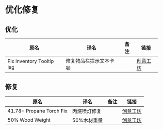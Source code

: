 # 优化修复

## 优化

| 原名                      | 译名                   | 备注 | 链接                                                                          |
| ------------------------- | ---------------------- | ---- | ----------------------------------------------------------------------------- |
| Fix Inventory Tooltip lag | 修复物品栏提示文本卡顿 |      | [创意工坊](https://steamcommunity.com/sharedfiles/filedetails/?id=2915430406) |

## 修复

| 原名                     | 译名         | 备注 | 链接                                                                          |
| ------------------------ | ------------ | ---- | ----------------------------------------------------------------------------- |
| 41.78+ Propane Torch Fix | 丙烷喷灯修复 |      | [创意工坊](https://steamcommunity.com/sharedfiles/filedetails/?id=2883755057) |
| 50% Wood Weight          | 50%木材重量  |      | [创意工坊](https://steamcommunity.com/sharedfiles/filedetails/?id=2377867605) |
